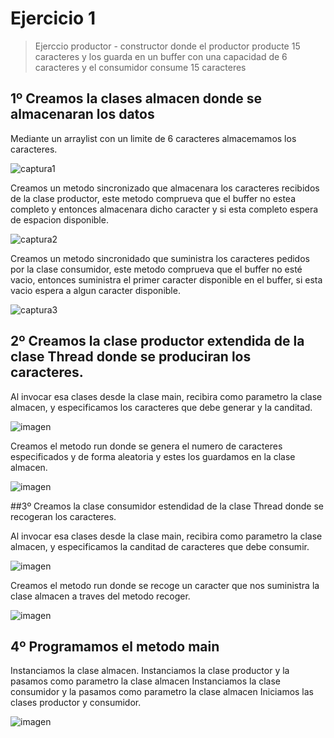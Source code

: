 # Ejercicio 1
> Ejerccio productor - constructor donde el productor producte 15 caracteres y los guarda en un buffer con una capacidad de 6 caracteres y el consumidor consume 15 caracteres

## 1º Creamos la clases almacen donde se almacenaran los datos
Mediante un arraylist con un limite de 6 caracteres almacemamos los caracteres.

![captura1](https://user-images.githubusercontent.com/44735067/49602057-d2f56980-f987-11e8-8a5e-fbf75c6a55f8.PNG)

Creamos un metodo sincronizado que almacenara los caracteres recibidos de la clase productor, este metodo comprueva que el buffer no estea completo y entonces almacenara dicho caracter y si esta completo espera de espacion disponible.

![captura2](https://user-images.githubusercontent.com/44735067/49602167-15b74180-f988-11e8-928b-c87861309406.PNG)

Creamos un metodo sincronidado que suministra los caracteres pedidos por la clase consumidor, este metodo comprueva que el buffer no esté vacio, entonces suministra el primer caracter disponible en el buffer, si esta vacio espera a algun caracter disponible.

![captura3](https://user-images.githubusercontent.com/44735067/49602513-f1a83000-f988-11e8-904b-b839d9be0c64.PNG)

## 2º Creamos la clase productor extendida de la clase Thread donde se produciran los caracteres.

Al invocar esa clases desde la clase main, recibira como parametro la clase almacen, y especificamos los caracteres que debe generar y la canditad.

![imagen](https://user-images.githubusercontent.com/44735067/49602781-9dea1680-f989-11e8-9c26-9be3adc88e72.png)

Creamos el metodo run donde se genera el numero de caracteres especificados y de forma aleatoria y estes los guardamos en la clase almacen.

![imagen](https://user-images.githubusercontent.com/44735067/49602929-0933e880-f98a-11e8-9fff-e409e1bcbbe4.png)

##3º Creamos la clase consumidor estendidad de la clase Thread donde se recogeran los caracteres.

Al invocar esa clases desde la clase main, recibira como parametro la clase almacen, y especificamos la canditad de caracteres que debe consumir.

![imagen](https://user-images.githubusercontent.com/44735067/49603171-cc1c2600-f98a-11e8-87cb-47604eb1a34c.png)

Creamos el metodo run donde se recoge un caracter que nos suministra la clase almacen a traves del metodo recoger.

![imagen](https://user-images.githubusercontent.com/44735067/49603266-14d3df00-f98b-11e8-8e67-608d501a638a.png)

## 4º Programamos el metodo main

Instanciamos la clase almacen.
Instanciamos la clase productor y la pasamos como parametro la clase almacen
Instanciamos la clase consumidor y la pasamos como parametro la clase almacen
Iniciamos las clases productor y consumidor.

![imagen](https://user-images.githubusercontent.com/44735067/49603409-7ac06680-f98b-11e8-845b-44115bbce12b.png)


